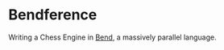 # Bendference
Writing a Chess Engine in [Bend](https://github.com/HigherOrderCO/Bend/tree/main), a massively parallel language.
